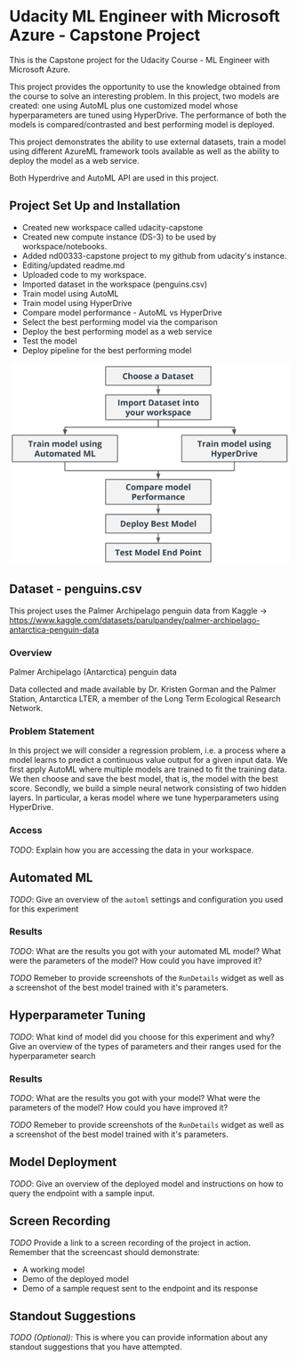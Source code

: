 # Udacity ML Engineer with Microsoft Azure - Capstone Project

This is the Capstone project for the Udacity Course - ML Engineer with Microsoft Azure.

This project provides the opportunity to use the knowledge obtained from the course to solve an interesting problem. In this project, two models are created: one using AutoML plus one customized model whose hyperparameters are tuned using HyperDrive. The performance of both the models is compared/contrasted and best performing model is deployed.

This project demonstrates the ability to use external datasets, train a model using different AzureML framework tools available as well as the ability to deploy the model as a web service.

Both Hyperdrive and AutoML API are used in this project.

## Project Set Up and Installation

- Created new workspace called udacity-capstone
- Created new compute instance (DS-3) to be used by workspace/notebooks.
- Added nd00333-capstone project to my github from udacity's instance.
- Editing/updated readme.md
- Uploaded code to my workspace.
- Imported dataset in the workspace (penguins.csv)
- Train model using AutoML
- Train model using HyperDrive
- Compare model performance - AutoML vs HyperDrive
- Select the best performing model via the comparison
- Deploy the best performing model as a web service
- Test the model
- Deploy pipeline for the best performing model

![overview](./capstone-diagram.png)

## Dataset - penguins.csv

This project uses the Palmer Archipelago penguin data from Kaggle -> https://www.kaggle.com/datasets/parulpandey/palmer-archipelago-antarctica-penguin-data

### Overview

Palmer Archipelago (Antarctica) penguin data

Data collected and made available by Dr. Kristen Gorman and the Palmer Station, Antarctica LTER, a member of the Long Term Ecological Research Network.

### Problem Statement

In this project we will consider a regression problem, i.e. a process where a model learns to predict a continuous value output for a given input data. We first apply AutoML where multiple models are trained to fit the training data. We then choose and save the best model, that is, the model with the best score. Secondly, we build a simple neural network consisting of two hidden layers. In particular, a keras model where we tune hyperparameters using HyperDrive.

### Access
*TODO*: Explain how you are accessing the data in your workspace.

## Automated ML
*TODO*: Give an overview of the `automl` settings and configuration you used for this experiment

### Results
*TODO*: What are the results you got with your automated ML model? What were the parameters of the model? How could you have improved it?

*TODO* Remeber to provide screenshots of the `RunDetails` widget as well as a screenshot of the best model trained with it's parameters.

## Hyperparameter Tuning
*TODO*: What kind of model did you choose for this experiment and why? Give an overview of the types of parameters and their ranges used for the hyperparameter search


### Results
*TODO*: What are the results you got with your model? What were the parameters of the model? How could you have improved it?

*TODO* Remeber to provide screenshots of the `RunDetails` widget as well as a screenshot of the best model trained with it's parameters.

## Model Deployment
*TODO*: Give an overview of the deployed model and instructions on how to query the endpoint with a sample input.

## Screen Recording
*TODO* Provide a link to a screen recording of the project in action. Remember that the screencast should demonstrate:
- A working model
- Demo of the deployed  model
- Demo of a sample request sent to the endpoint and its response

## Standout Suggestions
*TODO (Optional):* This is where you can provide information about any standout suggestions that you have attempted.
